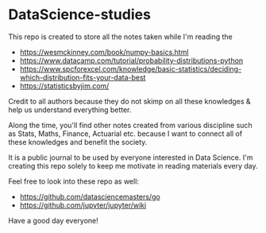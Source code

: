 # DataScience-studies
This repo is created to store all the notes taken while I'm reading the 

* https://wesmckinney.com/book/numpy-basics.html 
* https://www.datacamp.com/tutorial/probability-distributions-python
* https://www.spcforexcel.com/knowledge/basic-statistics/deciding-which-distribution-fits-your-data-best
* https://statisticsbyjim.com/

Credit to all authors because they do not skimp on all these knowledges & help us understand everything better.

Along the time, you'll find other notes created from various discipline such as Stats, Maths, Finance, Actuarial etc. because I want to connect all of these knowledges and benefit the society.

It is a public journal to be used by everyone interested in Data Science. I'm creating this repo solely to keep me motivate in reading materials every day.

Feel free to look into these repo as well:
* https://github.com/datasciencemasters/go
* https://github.com/jupyter/jupyter/wiki

Have a good day everyone!
